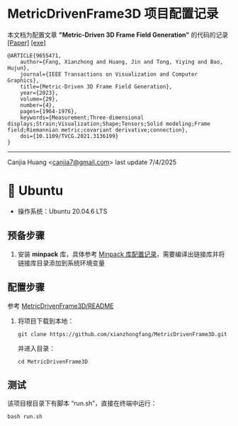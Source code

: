 # MetricDrivenFrame3D 项目配置记录

本文档为配置文章 **"Metric-Driven 3D Frame Field Generation"** 的代码的记录 [[Paper]](https://ieeexplore.ieee.org/document/9655471) [[exe]](https://github.com/xianzhongfang/MetricDrivenFrame3D)

```
@ARTICLE{9655471,
    author={Fang, Xianzhong and Huang, Jin and Tong, Yiying and Bao, Hujun},
    journal={IEEE Transactions on Visualization and Computer Graphics}, 
    title={Metric-Driven 3D Frame Field Generation}, 
    year={2023},
    volume={29},
    number={4},
    pages={1964-1976},
    keywords={Measurement;Three-dimensional displays;Strain;Visualization;Shape;Tensors;Solid modeling;Frame field;Riemannian metric;covariant derivative;connection},
    doi={10.1109/TVCG.2021.3136199}
}
```

---

Canjia Huang <<canjia7@gmail.com>> last update 7/4/2025

# :penguin: Ubuntu

- 操作系统：Ubuntu 20.04.6 LTS

## 预备步骤

1. 安装 **minpack** 库，具体参考 [Minpack 库配置记录](../Minpack/)，需要编译出链接库并将链接库目录添加到系统环境变量

## 配置步骤

参考 [MetricDrivenFrame3D/README](https://github.com/xianzhongfang/MetricDrivenFrame3D/blob/master/README.md)

1. 将项目下载到本地：

    ```
    git clone https://github.com/xianzhongfang/MetricDrivenFrame3D.git
    ```

    并进入目录：

    ```
    cd MetricDrivenFrame3D
    ```

## 测试

该项目根目录下有脚本 “run.sh”，直接在终端中运行：

```
bash run.sh
```